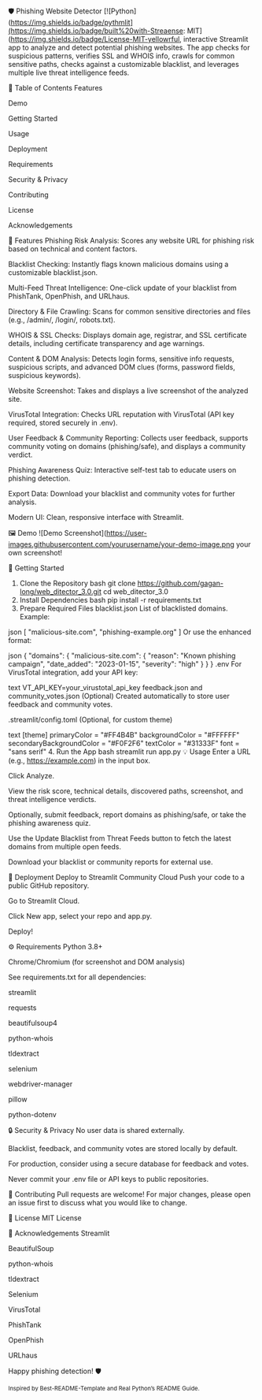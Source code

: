 🛡️ Phishing Website Detector
[![Python](https://img.shields.io/badge/pythmlit](https://img.shields.io/badge/built%20with-Streaense: MIT](https://img.shields.io/badge/License-MIT-yellowrful, interactive Streamlit app to analyze and detect potential phishing websites.
The app checks for suspicious patterns, verifies SSL and WHOIS info, crawls for common sensitive paths, checks against a customizable blacklist, and leverages multiple live threat intelligence feeds.

📑 Table of Contents
Features

Demo

Getting Started

Usage

Deployment

Requirements

Security & Privacy

Contributing

License

Acknowledgements

🚀 Features
Phishing Risk Analysis: Scores any website URL for phishing risk based on technical and content factors.

Blacklist Checking: Instantly flags known malicious domains using a customizable blacklist.json.

Multi-Feed Threat Intelligence: One-click update of your blacklist from PhishTank, OpenPhish, and URLhaus.

Directory & File Crawling: Scans for common sensitive directories and files (e.g., /admin/, /login/, robots.txt).

WHOIS & SSL Checks: Displays domain age, registrar, and SSL certificate details, including certificate transparency and age warnings.

Content & DOM Analysis: Detects login forms, sensitive info requests, suspicious scripts, and advanced DOM clues (forms, password fields, suspicious keywords).

Website Screenshot: Takes and displays a live screenshot of the analyzed site.

VirusTotal Integration: Checks URL reputation with VirusTotal (API key required, stored securely in .env).

User Feedback & Community Reporting: Collects user feedback, supports community voting on domains (phishing/safe), and displays a community verdict.

Phishing Awareness Quiz: Interactive self-test tab to educate users on phishing detection.

Export Data: Download your blacklist and community votes for further analysis.

Modern UI: Clean, responsive interface with Streamlit.

🖼️ Demo
![Demo Screenshot](https://user-images.githubusercontent.com/yourusername/your-demo-image.png your own screenshot!</i></sub>

🏁 Getting Started
1. Clone the Repository
bash
git clone https://github.com/gagan-long/web_ditector_3.0.git
cd web_ditector_3.0
2. Install Dependencies
bash
pip install -r requirements.txt
3. Prepare Required Files
blacklist.json
List of blacklisted domains. Example:

json
[
  "malicious-site.com",
  "phishing-example.org"
]
Or use the enhanced format:

json
{
  "domains": {
    "malicious-site.com": {
      "reason": "Known phishing campaign",
      "date_added": "2023-01-15",
      "severity": "high"
    }
  }
}
.env
For VirusTotal integration, add your API key:

text
VT_API_KEY=your_virustotal_api_key
feedback.json and community_votes.json
(Optional) Created automatically to store user feedback and community votes.

.streamlit/config.toml
(Optional, for custom theme)

text
[theme]
primaryColor = "#FF4B4B"
backgroundColor = "#FFFFFF"
secondaryBackgroundColor = "#F0F2F6"
textColor = "#31333F"
font = "sans serif"
4. Run the App
bash
streamlit run app.py
💡 Usage
Enter a URL (e.g., https://example.com) in the input box.

Click Analyze.

View the risk score, technical details, discovered paths, screenshot, and threat intelligence verdicts.

Optionally, submit feedback, report domains as phishing/safe, or take the phishing awareness quiz.

Use the Update Blacklist from Threat Feeds button to fetch the latest domains from multiple open feeds.

Download your blacklist or community reports for external use.

🚀 Deployment
Deploy to Streamlit Community Cloud
Push your code to a public GitHub repository.

Go to Streamlit Cloud.

Click New app, select your repo and app.py.

Deploy!

⚙️ Requirements
Python 3.8+

Chrome/Chromium (for screenshot and DOM analysis)

See requirements.txt for all dependencies:

streamlit

requests

beautifulsoup4

python-whois

tldextract

selenium

webdriver-manager

pillow

python-dotenv

🔒 Security & Privacy
No user data is shared externally.

Blacklist, feedback, and community votes are stored locally by default.

For production, consider using a secure database for feedback and votes.

Never commit your .env file or API keys to public repositories.

🤝 Contributing
Pull requests are welcome! For major changes, please open an issue first to discuss what you would like to change.

📄 License
MIT License

🙏 Acknowledgements
Streamlit

BeautifulSoup

python-whois

tldextract

Selenium

VirusTotal

PhishTank

OpenPhish

URLhaus

Happy phishing detection! 🛡️

<sub>Inspired by Best-README-Template and Real Python’s README Guide.</sub>